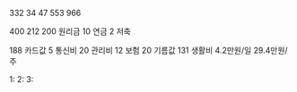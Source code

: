 332
34
47
553
966

400
212
	200 원리금
	10 연금
	2 저축
	
188 카드값
	5 통신비
	20 관리비
	12 보험
	20 기름값
	131 생활비 
		4.2만원/일
		29.4만원/주

1: 
2: 
3: 